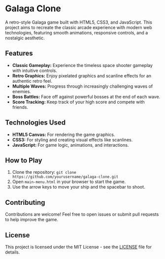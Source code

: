 # Galaga Clone

A retro-style Galaga game built with HTML5, CSS3, and JavaScript. This project aims to recreate the classic arcade experience with modern web technologies, featuring smooth animations, responsive controls, and a nostalgic aesthetic.

## Features
- **Classic Gameplay:** Experience the timeless space shooter gameplay with intuitive controls.
- **Retro Graphics:** Enjoy pixelated graphics and scanline effects for an authentic retro feel.
- **Multiple Waves:** Progress through increasingly challenging waves of enemies.
- **Boss Battles:** Face off against powerful bosses at the end of each wave.
- **Score Tracking:** Keep track of your high score and compete with friends.

## Technologies Used
- **HTML5 Canvas:** For rendering the game graphics.
- **CSS3:** For styling and creating visual effects like scanlines.
- **JavaScript:** For game logic, animations, and interactions.

## How to Play
1. Clone the repository: `git clone https://github.com/yourusername/galaga-clone.git`
2. Open `main-menu.html` in your browser to start the game.
3. Use the arrow keys to move your ship and the spacebar to shoot.

## Contributing
Contributions are welcome! Feel free to open issues or submit pull requests to help improve the game.

## License
This project is licensed under the MIT License - see the [LICENSE](LICENSE) file for details.